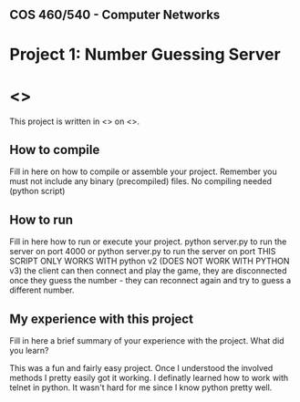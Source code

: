 ## COS 460/540 - Computer Networks
# Project 1: Number Guessing Server

# <<Paul Keffer>>

This project is written in <<LAUNGUAGE USED>> on <<OPERATING SYSTEM>>.

## How to compile

Fill in here on how to compile or assemble your project. Remember you must not
include any binary (precompiled) files.
No compiling needed (python script)

## How to run

Fill in here how to run or execute your project.
python server.py to run the server on port 4000 or
python server.py <port> to run the server on port <port>
THIS SCRIPT ONLY WORKS WITH python v2 (DOES NOT WORK WITH PYTHON v3)
the client can then connect and play the game, they are disconnected once they guess the number - they can reconnect again and try to guess a different number.

## My experience with this project

Fill in here a brief summary of your experience with the project. What did you
learn?

This was a fun and fairly easy project. Once I understood the involved methods I pretty easily got it working. I definatly learned how to work with telnet in python. It wasn't hard for me since I know python pretty well.
